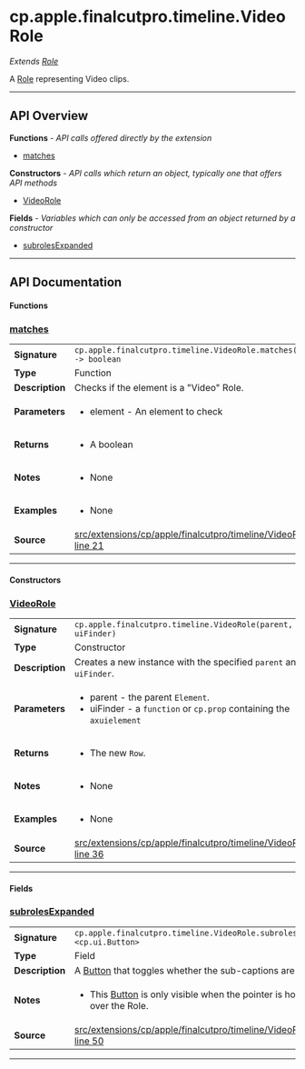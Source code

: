 # cp.apple.finalcutpro.timeline.VideoRole

 *Extends [Role](cp.apple.finalcutpro.timeline.Role.md)*

A [Role](cp.apple.finalcutpro.timeline.Role.md) representing Video clips.

---

## API Overview
**Functions** - _API calls offered directly by the extension_
 * [matches](#matches)

**Constructors** - _API calls which return an object, typically one that offers API methods_
 * [VideoRole](#videorole)

**Fields** - _Variables which can only be accessed from an object returned by a constructor_
 * [subrolesExpanded](#subrolesexpanded)


---

## API Documentation

#### Functions


### [matches](#matches)

|                                             |                                                                                     |
| --------------------------------------------|-------------------------------------------------------------------------------------|
| **Signature**                               | `cp.apple.finalcutpro.timeline.VideoRole.matches(element) -> boolean`                                                                    |
| **Type**                                    | Function                                                                     |
| **Description**                             | Checks if the element is a "Video" Role.                                                                     |
| **Parameters**                              | <ul><li>element - An element to check</li></ul> |
| **Returns**                                 | <ul><li>A boolean</li></ul>          |
| **Notes**                                   | <ul><li>None</li></ul> |
| **Examples**                                | <ul><li>None</li></ul> |
| **Source**                                  | [src/extensions/cp/apple/finalcutpro/timeline/VideoRole.lua line 21](https://github.com/CommandPost/CommandPost/blob/develop/src/extensions/cp/apple/finalcutpro/timeline/VideoRole.lua#L21) |

---

#### Constructors


### [VideoRole](#videorole)

|                                             |                                                                                     |
| --------------------------------------------|-------------------------------------------------------------------------------------|
| **Signature**                               | `cp.apple.finalcutpro.timeline.VideoRole(parent, uiFinder)`                                                                    |
| **Type**                                    | Constructor                                                                     |
| **Description**                             | Creates a new instance with the specified `parent` and `uiFinder`.                                                                     |
| **Parameters**                              | <ul><li>parent - the parent `Element`.</li><li>uiFinder - a `function` or `cp.prop` containing the `axuielement`</li></ul> |
| **Returns**                                 | <ul><li>The new `Row`.</li></ul>          |
| **Notes**                                   | <ul><li>None</li></ul> |
| **Examples**                                | <ul><li>None</li></ul> |
| **Source**                                  | [src/extensions/cp/apple/finalcutpro/timeline/VideoRole.lua line 36](https://github.com/CommandPost/CommandPost/blob/develop/src/extensions/cp/apple/finalcutpro/timeline/VideoRole.lua#L36) |

---

#### Fields


### [subrolesExpanded](#subrolesexpanded)

|                                             |                                                                                     |
| --------------------------------------------|-------------------------------------------------------------------------------------|
| **Signature**                               | `cp.apple.finalcutpro.timeline.VideoRole.subrolesExpanded <cp.ui.Button>`                                                                    |
| **Type**                                    | Field                                                                     |
| **Description**                             | A [Button](cp.ui.Button.md) that toggles whether the sub-captions are visible.                                                                     |
| **Notes**                                   | <ul><li>This [Button](cp.ui.Button.md) is only visible when the pointer is hovering over the Role.</li></ul> |
| **Source**                                  | [src/extensions/cp/apple/finalcutpro/timeline/VideoRole.lua line 50](https://github.com/CommandPost/CommandPost/blob/develop/src/extensions/cp/apple/finalcutpro/timeline/VideoRole.lua#L50) |

---

